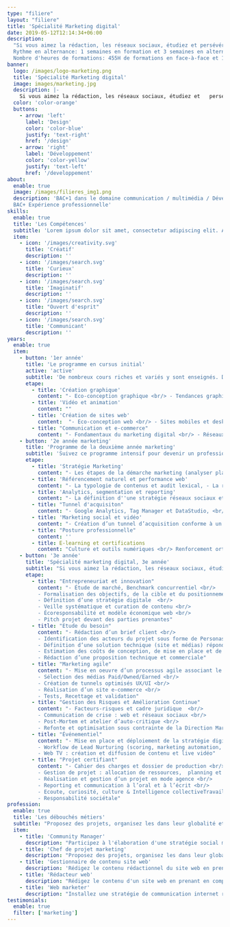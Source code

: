 ```yaml
---
type: "filiere"
layout: "filiere"
title: 'Spécialité Marketing digital'
date: 2019-05-12T12:14:34+06:00
description:
  "Si vous aimez la rédaction, les réseaux sociaux, étudiez et persévérez dans tous les détails du marketing et obtenez en fin d'année votre titre RNCP de niveau 5 équivalant au BAC+2.
  Rythme en alternance: 1 semaines en formation et 3 semaines en alternance en entreprise. <br/>
  Nombre d'heures de formations: 455H de formations en face-à-face et 180H d'apprentissage individualisé en FOAD"
banner:
  logo: /images/logo-marketing.png
  title: 'Spécialité Marketing digital'
  image: images/marketing.jpg
  description: |-
    Si vous aimez la rédaction, les réseaux sociaux, étudiez et   persévérez dans tous les détails du marketing et obtenez en   fin d'année votre titre RNCP de niveau 5 équivalant au BAC  +2. Rythme en alternance: 1 semaines en formation et 3  semaines en alternance en entreprise. <br/> Nombre d'heures  de formations: 455H de formations en face-à-face et 180H d'apprentissage individualisé en FOAD.
  color: 'color-orange'
  buttons:
    - arrow: 'left'
      label: 'Design'
      color: 'color-blue'
      justify: 'text-right'
      href: '/design'
    - arrow: 'right'
      label: 'Développement'
      color: 'color-yellow'
      justify: 'text-left'
      href: '/developpement'
about:
  enable: true
  image: /images/filieres_img1.png
  description: 'BAC+1 dans le domaine communication / multimédia / Développement informatique / Infographie <br/>
  BAC+ Expérience professionnelle'
skills:
  enable: true
  title: 'Les Compétences'
  subtitle: 'Lorem ipsum dolor sit amet, consectetur adipiscing elit. Aliquam dui erat, sodales ut tempor consequat, fringilla vel libero.'
  item:
    - icon: '/images/creativity.svg'
      title: 'Créatif'
      description: ''
    - icon: '/images/search.svg'
      title: 'Curieux'
      description: ''
    - icon: '/images/search.svg'
      title: 'Imaginatif'
      description: ''
    - icon: '/images/search.svg'
      title: "Ouvert d'esprit"
      description: ''
    - icon: '/images/search.svg'
      title: 'Communicant'
      description: ''
years:
  enable: true
  item:
    - button: '1er année'
      title: 'Le programme en cursus initial'
      active: 'active'
      subtitle: 'De nombreux cours riches et variés y sont enseignés. Développez vos compétences en graphisme, design, marketing et développement. '
      etape:
        - title: 'Création graphique'
          content: "- Eco-conception graphique <br/> - Tendances graphiques & veille <br/> - Formes, couleurs et polices <br/>- Identité visuelle & charte graphique <br/>- Illustrations vectorielles et bitmap <br/> - Prise de vue et retouches photo <br/>- Réalisation Print <br/> - Infographies <br/> - Outils graphiques professionnels: Illustrator, inDesign, Lightroom, Photoshop, XD"
        - title: 'Vidéo et animation'
          content: ""
        - title: 'Création de sites web'
          content:  "- Eco-conception web <br/> - Sites mobiles et desktop <br/> - Conception d’interfaces <br/> - Grilles de mise en page <br/> - Systèmes de design et composants web <br/> - Langages du web  HTML / CSS / JavaScript <br/> - Accessibilité et ergonomie <br/> - Rédaction de contenus <br/> - Référencement naturel (SEO) <br/> - Publication "
        - title: "Communication et e-commerce"
          content: "- Fondamentaux du marketing digital <br/> - Réseaux sociaux professionnels <br/> - Réseaux sociaux graphiques et vidéo <br/> - Rédaction et envoi e-mailing & newsletter <br/> - Intégration de contenus (CMS) <br/> - Sites e-commerce <br/> - Audit lexical, search console et analytics <br/> - Analyse d'éco performance <br/> - Systèmes professionnels de diffusion Wordpress, Woocommerce, Sendinblue <br/>"
    - button: '2e année marketing'
      title: 'Programme de la deuxième année marketing'
      subtitle: 'Suivez ce programme intensif pour devenir un professionnel du marketing.'
      etape:
        - title: 'Stratégie Marketing'
          content: "- Les étapes de la démarche marketing (analyser planification, suivi), <br/> - Une analyse concurrentielle comparative, <br/> - La rédaction du plan marketing opérationnel, <br/> - La conception de calendriers éditorials <br/> - La production de contenu original conforme au plan marketing."
        - title: 'Référencement naturel et performance web'
          content: "- La typologie de contenus et audit lexical, - La réalisation d'un prototype avec un contenu optimisé SEO, <br/> - La configuration et le déploiement d'un site éco-performants et de  CMS, <br/> - La validation de l'accessibilité et des performances techniques et environnementales, <br/> - La réalisation d'une présentation client. "
        - title: 'Analytics, segmentation et reporting'
          content: "- La définition d''une stratégie réseaux sociaux et advertising, <br/> - L''écriture et la publication de contenus originaux, <br/> - La diffusion de contenu original sur les réseaux sociaux, <br/> - L'optimisation d'une campagne publicitaires  \"réseaux sociaux\" <br/> - La certification Google Ads."
        - title: "Tunnel d'acquisiton"
          content: "- Google Analytics, Tag Manager et DataStudio, <br/> - L'exploration et la visualisation de données, <br/> - La réalisation d'un scoring pour la segmentation <br/> - La mise en place d'un Dashboard dynamique"
        - title: 'Marketing social et vidéo'
          content: "- Création d’un tunnel d’acquisition conforme à un plan marketing, <br/> - Déploiement d’une stratégie de content marketing web et réseaux sociaux, <br/> - Création et diffusion d’un email et d’une newsletter, <br/> - Automatisation  des actions de Lead Nurturing / Growth Hacking."
        - title: "Posture professionnelle"
          content: ''
        - title: E-learning et certifications
          content: "Culture et outils numériques <br/> Renforcement orthographique et grammatical <br/> Anglais technique <br/>  Certifications  compétences numériques, outils Adobe"
    - button: '3e année'
      title: 'Spécialité marketing digital, 3e année'
      subtitle: "Si vous aimez la rédaction, les réseaux sociaux, étudiez et persévérez dans tous les détails du marketing, c'est la clé pour obtenir en fin d'année votre titre RNCP de niveau 6 équivalant au BAC+3. Vous pourrez enfin répondre au nom d'un d'un chef de projet digital.<br/><br/>Apprenez et pratiquez toutes les techniques du marketing pour devenir un pro du numérique. Voici les compétences et connaissances qui vous seront enseignées afin d'obtenir le statut de chef de projet digital."
      etape:
        - title: "Entrepreneuriat et innovation"
          content: "- Étude de marché, Benchmark concurrentiel <br/>
          - Formalisation des objectifs, de la cible et du positionnement  <br/>
          - Définition d’une stratégie digitale  <br/>
          - Veille systématique et curation de contenu <br/>
          - Écoresponsabilité et modèle économique web <br/>
          - Pitch projet devant des parties prenantes"
        - title: "Etude du besoin"
          content: "- Rédaction d’un brief client <br/>
          - Identification des acteurs du projet sous forme de Personas <br/>
          - Définition d’une solution technique (site et médias) répondant aux besoins <br/>
          - Estimation des coûts de conception, de mise en place et de suivi <br/>
          - Rédaction d’une proposition technique et commerciale"
        - title: "Marketing agile"
          content: "- Mise en oeuvre d’un processus agile associant le client <br/>
          - Sélection des médias Paid/Owned/Earned <br/>
          - Création de tunnels optimisés UX/UI <br/>
          - Réalisation d’un site e-commerce <br/>
          - Tests, Recettage et validation"
        - title: "Gestion des Risques et Amélioration Continue"
          content: "- Facteurs-risques et cadre juridique  <br/>
          - Communication de crise : web et réseaux sociaux <br/>
          - Post-Mortem et atelier d’auto-critique <br/>
          - Refonte et optimisation sous contrainte de la Direction Marketing"
        - title: "Événementiel"
          content: "- Mise en place et déploiement de la stratégie digitale d’un évènement <br/>
          - Workflow de Lead Nurturing (scoring, marketing automation, data analysis)  <br/>
          - Web TV : création et diffusion de contenu et live vidéo"
        - title: "Projet certifiant"
          content: "- Cahier des charges et dossier de production <br/>
          - Gestion de projet : allocation de ressources,  planning et budget <br/>
          - Réalisation et gestion d’un projet en mode agence <br/>
          - Reporting et communication à l’oral et à l’écrit <br/>
          - Ecoute, curiosité, culture & Intelligence collectiveTravail en équipe, esprit collaboratif <br/>
          - Responsabilité sociétale"
profession:
  enable: true
  title: 'Les débouchés métiers'
  subtitle: "Proposez des projets, organisez les dans leur globalité et accompagnez les équipes chargées de la production à travers un suivi complet, la création d'un plan marketing, des études de marchés, de la veille et des réunions et des rencontres."
  item:
    - title: 'Community Manager'
      description: "Participez à l'élaboration d'une stratégie social media pour produire du contenu sur les réseaux sociaux, entretenir une vraie relation avec une communauté et maintenir la bonne image d'une entreprise."
    - title: 'Chef de projet marketing'
      description: "Proposez des projets, organisez les dans leur globalité et accompagnez les équipes chargées de la production à travers un suivi complet, la création d'un plan marketing, des études de marchés, de la veille et des réunions et des rencontres."
    - title: 'Gestionnaire de contenu site web'
      description: 'Rédigez le contenu rédactionnel du site web en prenant en compte le référencement et les algorithmes des navigateurs de recherches, sélectionnez des images et des vidéos adaptés au produit / service et analysez les retombées du site Internet.'
    - title: 'Rédacteur web'
      description: "Rédigez le contenu d'un site web en prenant en compte la demande et les besoins de l'entreprise, le référencement SEO et SEA et les algorithmes des navigateurs de recherches. "
    - title: 'Web marketer'
      description: "Installez une stratégie de communication internet répondants aux attentes et aux besoins des visiteurs afin d'augmenter le trafic et les ventes."
testimonials:
  enable: true
  filter: ['marketing']
---
```

